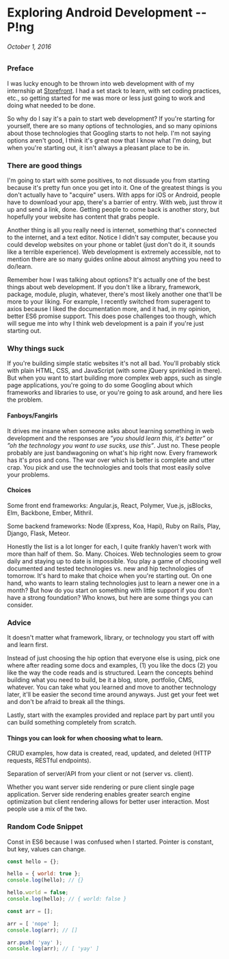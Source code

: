 # Exploring Android Development -- P!ng
<!---
Why I think getting started with web development is a pain in it's current
state and what advice I would give as you start out.
:10/01/16
-->
###### October 1, 2016

### Preface

I was lucky enough to be thrown into web development with of my internship at
[Storefront](https://thestorefront.com). I had a set stack to learn, with set
coding practices, etc., so getting started for me was more or less just going
to work and doing what needed to be done.

So why do I say it's a pain to start web development? If you're
starting for yourself, there are so many options of technologies, and so many
opinions about those technologies that Googling starts to not help. I'm not
saying options aren't good, I think it's great now that I know what I'm doing,
but when you're starting out, it isn't always a pleasant place to be in.

### There are good things

I'm going to start with some positives, to not dissuade you from starting
because it's pretty fun once you get into it. One of the greatest things is
you don't actually have to "acquire" users. With apps for iOS or Android, people
have to download your app, there's a barrier of entry. With web, just throw it
up and send a link, done. Getting people to come back is another story, but
hopefully your website has content that grabs people.

Another thing is all you really need is internet, something that's connected
to the internet, and a text editor. Notice I didn't say computer, because you
could develop websites on your phone or tablet (just don't do it, it sounds like
a terrible experience). Web development is extremely accessible, not to mention
there are so many guides online about almost anything you need to do/learn.

Remember how I was talking about options? It's actually one of the best
things about web development. If you don't like a library, framework, package,
module, plugin, whatever, there's most likely another one that'll be more to
your liking. For example, I recently switched from superagent to axios because
I liked the documentation more, and it had, in my opinion, better ES6 promise
support. This does pose challenges too though, which will segue me into why
I think web development is a pain if you're just starting out.

### Why things suck

If you're building simple static websites it's not all bad. You'll probably
stick with plain HTML, CSS, and JavaScript (with some jQuery sprinkled in
there). But when you want to start building more
complex web apps, such as single page applications, you're going to do some
Googling about which frameworks and libraries to use, or you're going to ask
around, and here lies the problem.

#### Fanboys/Fangirls

It drives me insane when someone asks about learning something in web
development and the responses are *”you should learn this, it's better”* or
*”oh the technology you want to use sucks, use this”*. Just no. These people
probably are just bandwagoning on what's hip right now. Every framework has it's
pros and cons. The war over which is better is complete and utter crap. You pick
and use the technologies and tools that most easily solve your problems.

#### Choices

Some front end frameworks: Angular.js, React, Polymer, Vue.js, jsBlocks, Elm,
Backbone, Ember, Mithril.

Some backend frameworks: Node (Express, Koa, Hapi), Ruby on Rails, Play, Django,
Flask, Meteor.

Honestly the list is a lot longer for each, I quite frankly haven't work with
more than half of them. So. Many. Choices. Web technologies seem to grow daily
and staying up to date is impossible. You play a game of choosing well
documented and tested technologies vs. new and hip technologies of tomorrow.
It's hard to make that choice when you're starting out. On one hand, who wants
to learn staling technologies just to learn a newer one in a month? But how do
you start on something with little support if you don’t have a strong
foundation? Who knows, but here are some things you can consider.

### Advice

It doesn't matter what framework, library, or technology you start off with and
learn first.

Instead of just choosing the hip option that everyone else is using, pick one
where after reading some docs and examples, (1) you like the docs (2) you like
the way the code reads and is structured. Learn the concepts behind building
what you need to build, be it a blog, store, portfolio, CMS, whatever. You can
take what you learned and move to another technology later, it'll be easier the
second time around anyways. Just get your feet wet and don't be afraid to break
all the things.

Lastly, start with the examples provided and replace part by part until you can
build something completely from scratch.

#### Things you can look for when choosing what to learn.

CRUD examples, how data is created, read, updated, and deleted (HTTP requests,
RESTful endpoints).

Separation of server/API from your client or not (server vs. client).

Whether you want server side rendering or pure client single page application.
Server side rendering enables greater search engine optimization but client
rendering allows for better user interaction. Most people use a mix of the two.

### Random Code Snippet

Const in ES6 because I was confused when I started. Pointer is constant, but
key, values can change.

```js
const hello = {};

hello = { world: true };
console.log(hello); // {}

hello.world = false;
console.log(hello); // { world: false }

const arr = [];

arr = [ 'nope' ];
console.log(arr); // []

arr.push( 'yay' );
console.log(arr); // [ 'yay' ]
```
